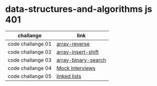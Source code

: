 # data-structures-and-algorithms js 401

| challange         | link                                                 |
| ----------------- | ---------------------------------------------------- |
| code challange 01 | [array-reverse](array-reverse/README.md)             |
| code challange 02 | [array-insert-shift](array-insert-shift/README.md)   |
| code challange 03 | [array-binary-search](array-binary-search/README.md) |
| code challange 04 | [Mock Interviews](interview/README.md)               |
| code challange 05 | [linked lists](../linked-list/README.md)             |
